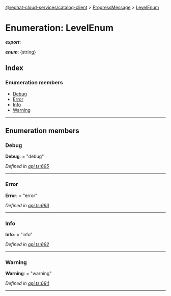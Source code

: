 [@redhat-cloud-services/catalog-client](../README.md) > [ProgressMessage](../modules/progressmessage.md) > [LevelEnum](../enums/progressmessage.levelenum.md)

# Enumeration: LevelEnum

*__export__*: 

*__enum__*: {string}

## Index

### Enumeration members

* [Debug](progressmessage.levelenum.md#debug)
* [Error](progressmessage.levelenum.md#error)
* [Info](progressmessage.levelenum.md#info)
* [Warning](progressmessage.levelenum.md#warning)

---

## Enumeration members

<a id="debug"></a>

###  Debug

**Debug**:  = "debug"

*Defined in [api.ts:695](https://github.com/RedHatInsights/javascript-clients/blob/master/packages/catalog/api.ts#L695)*

___
<a id="error"></a>

###  Error

**Error**:  = "error"

*Defined in [api.ts:693](https://github.com/RedHatInsights/javascript-clients/blob/master/packages/catalog/api.ts#L693)*

___
<a id="info"></a>

###  Info

**Info**:  = "info"

*Defined in [api.ts:692](https://github.com/RedHatInsights/javascript-clients/blob/master/packages/catalog/api.ts#L692)*

___
<a id="warning"></a>

###  Warning

**Warning**:  = "warning"

*Defined in [api.ts:694](https://github.com/RedHatInsights/javascript-clients/blob/master/packages/catalog/api.ts#L694)*

___

